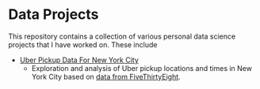 # Data Projects

This repository contains a collection of various personal data science projects that I have worked on. These
include

* [Uber Pickup Data For New York City](uber_data/)
    * Exploration and analysis of Uber pickup locations and times in New York City based on [data from
      FiveThirtyEight](https://github.com/fivethirtyeight/uber-tlc-foil-response). 
